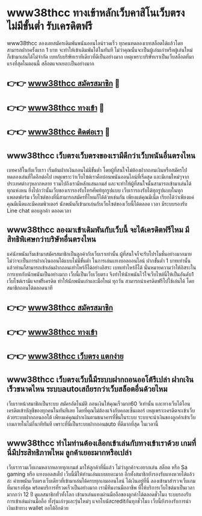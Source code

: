 # www38thcc ทางเข้าหลักเว็บคาสิโนเว็บตรง ไม่มีขั้นต่ำ รับเครดิตฟรี

www38thcc ลองเลยสมัครเดิมพันพนันออนไลน์รวดเร็ว ทุกคนทดลองเบทสล็อตได้แล้วโดยสามารถฝากครั้งแรก 1 บาท จะทำให้เข้าเดิมพันได้ในทันที ไม่ว่าคุณนั้นจะเป็นผู้เล่นเก่าหรือผู้เล่นใหม่ ก็เข้ามาเล่นได้ไม่จำกัด เบทกับบริษัทเราทีเดียวที่ดีเป็นอย่างมาก เหตุเพราะบริษัทเราเป็นเว็บสล็อตที่มาแรงที่สุดในตอนนี้ สล็อตแจกเยอะเป็นอย่างมาก

## 👉👉 [www38thcc สมัครสมาชิก](https://bit.ly/3Ckzg5n) 🎰
## 👉👉 [www38thcc ทางเข้า](https://bit.ly/3Ckzg5n) 🎰
## 👉👉 [www38thcc ติดต่อเรา](https://bit.ly/3Ckzg5n) 🎰

## www38thcc เว็บตรงเว็บตรงของเรามีดีกว่าเว็บพนันอื่นตรงไหน
เบทคาสิโนกับเว็บเรา เริ่มต้นฝากเงินถอนไม่มีขั้นต่ำ โดยผู้ที่สนใจไม่ต้องฝากถอนเงินหรือสมัครไปทดลองเล่นที่ใดอีกต่อไป เหตุเพราะว่าเว็บไซต์เราคือบ่อนพนันออนไลน์ที่เริ่ดสุด และมีเกมใหม่ๆจากประเทศต่างๆหลากหลาย รวมไปถึงเรามีหลักแสนเกมส์ และจะทำให้ผู้ที่สนใจนั้นสามารถเข้ามาเล่นได้ทุกแห่งหน ยิ่งไปกว่านั้นเว็บของเรารองรับโทรศัพท์ทุกรูปแบบ เว็บเรารองรับได้ทุกรูปแบบในทุกแพลตฟอร์ม เว็บไซต์ของที่นี่สามารถสมัครที่ไหนก็ได้ด้วยเช่นกัน เพียงแต่คุณมีเน็ต เรียกได้ว่าเพียงแค่คุณมีเน็ตและมีคอมพิวเตอร์ นักพนันก็เข้ามาเล่นกับเว็บไซต์ของเว็บนี้ได้ตลอด เวลา มีระบบรองรับ Line chat ตอบลูกค้า ตลอดเวลา

## www38thcc ลองมาเข้าเดิมพันกับเว็บนี้ จะได้เครดิตฟรีไหม มีสิทธิพิเศษกว่าบริษัทอื่นตรงไหน
แค่นักพนันเริ่มเข้ามาสมัครสมาชิกเป็นลูกค้ากับเว็บเราเท่านั้น ผู้ที่สนใจก็จะรับโปรโมชั่นอย่างมากมาย ไม่ว่าจะเป็นการฝากเงินถอนได้แบบไม่มีขั้นต่ำ ในการเล่นแทงบอลออนไลน์ ฝากขั้นต่ำ 1 บาทเท่านั้น แล้วท่านก็สามารถเข้าเล่นฝากถอนเท่าไหร่ก็ได้อย่างอิสระ เบทเท่าไหร่ก็ได้ นั่นหมายความว่าให้อิสระในการเบทกับนักพนันเป็นอย่างมาก เว็บนี้เป็นเว็บเว็บตรง จึงทำให้นักพนันไว้ใจเว็บไซต์นี่ให้เป็นอันดับ1 เว็บไซต์เรามีแจกฟรีเครดิต ทำให้นักพนันเก่าและมือใหม่ ทุกวัน สามารถนำเครดิตฟรีไปใช้เล่นได้ โดยสมาชิกถอนได้ตลอดนาที

## 👉👉 [www38thcc สมัครสมาชิก](https://bit.ly/3Ckzg5n)
## 👉👉 [www38thcc ทางเข้า](https://bit.ly/3Ckzg5n)
## 👉👉 [www38thcc เว็บตรง แตกง่าย](https://bit.ly/3Ckzg5n)

## www38thcc เว็บตรงเว็บนี้มีระบบฝากถอนออโต้รึเปล่า ฝากเงินเร็วขนาดไหน ระบบautoเสถียรกว่าเว็บสล็อตอื่นด้วยไหม
เว็บเราหน้าสมาชิกเป็นระบบ สมัครอัตโนมัติ ถอนเงินให้คุณเร็วมาก60 วิเท่านั้น และทางเว็บได้โอนเครดิตเข้าบัญชีของทุกคนในทันทีเลย โดยที่คุณไม่ต้องแจ้งกับคอลเซ็นเตอร์ เหตุเพราะเครดิตจะเข้าเว็บด้วยระบบฝากถอนออโต้ เพียงแค่คุณฝากเงินตามธนาคารที่ขึ้นในระบบ ระบบจะนำเงินของลูกค้าเข้าเว็บเกมภายในไม่กี่นาทีทันที เพราะที่นี่เป็นระบบฝากถอนauto ที่ดีมากที่สุด ในเวลานี้

## www38thcc ทำไมท่านต้องเลือกเข้าเล่นกับทางเข้าเราด้วย เกมที่นี่มีประสิทธิภาพไหม ลูกค้าเยอะมากหรือเปล่า
เว็บเรารวมเว็บเกมหลากหลายทุกเกมส์ มาให้ลูกค้าที่นี่แล้ว ไม่ว่าลูกค้าจะอยากเล่น สล็อต หรือ Sa gaming หรือ แทงบอลสเต็ป เว็บนี้มีให้ท่านเล่นแบบเยอะมาก อีกทั้งสมาชิกยังรองรับแทงหวยได้แล้วล่ะ ค่ายพนันเว็บตรงเว็บเดียวที่เข้ามาเล่นได้ครบทุกเกมออนไลน์ ได้เงินอยู่ที่นี่ ลองเข้ามาสำรวจเว็บเกมที่มาแรงที่สุด พร้อมบริการที่รวดเร็วเป็นอย่างมาก เรามีทีมงานมืออาชีพ ที่ให้บริการเว็บไซต์มาเป็นเวลามากกว่า 12 ปี ดูแลสมาชิกทั่วทั้งโลก เข้ามาเล่นแทงผ่านมือถือของลูกค้าได้ตลอดชั่วโมง ระบบรองรับการเข้าเล่นผ่านมือถือ ทั้งรุ่นเก่าๆและรุ่นใหม่ๆ แจกโบนัสcreditกันทุกชั่วโมง เว็บนี้ยังรองรับการนำเงินเข้าทาง wallet ออโต้อีกด้วย
